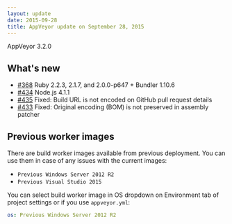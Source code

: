 ```yaml
---
layout: update
date: 2015-09-28
title: AppVeyor update on September 28, 2015
---
```


AppVeyor 3.2.0

## What's new

* [#368](https://github.com/appveyor/ci/issues/368) Ruby 2.2.3, 2.1.7, and 2.0.0-p647 + Bundler 1.10.6
* [#434](https://github.com/appveyor/ci/issues/434) Node.js 4.1.1
* [#435](https://github.com/appveyor/ci/issues/435) Fixed: Build URL is not encoded on GitHub pull request details
* [#433](https://github.com/appveyor/ci/issues/433) Fixed: Original encoding (BOM) is not preserved in assembly patcher

## Previous worker images

There are build worker images available from previous deployment. You can use them in case of any issues with the current images:

* `Previous Windows Server 2012 R2`
* `Previous Visual Studio 2015`

You can select build worker image in OS dropdown on Environment tab of project settings or if you use `appveyor.yml`:

```yaml
os: Previous Windows Server 2012 R2
```
